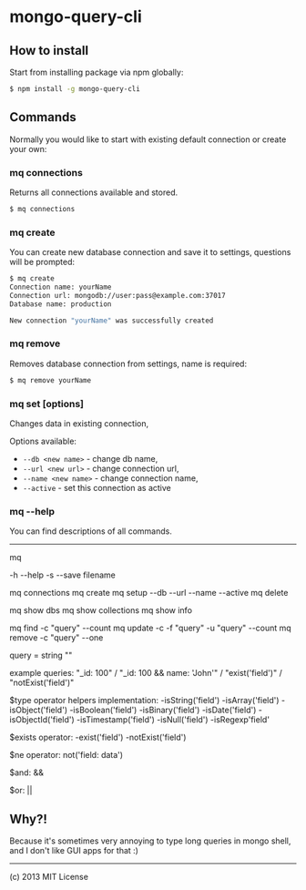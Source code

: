 # mongo-query-cli

## How to install

Start from installing package via npm globally:

```bash
$ npm install -g mongo-query-cli
```

## Commands

Normally you would like to start with existing default connection or create your own:


### mq connections

Returns all connections available and stored.

```bash
$ mq connections
```

### mq create

You can create new database connection and save it to settings, questions will be prompted:

```bash
$ mq create
Connection name: yourName
Connection url: mongodb://user:pass@example.com:37017
Database name: production

New connection "yourName" was successfully created
```

### mq remove <connection name>

Removes database connection from settings, name is required:

```bash
$ mq remove yourName
```

### mq set [options] <connection name>

Changes data in existing connection,

Options available:

- ``--db <new name>`` - change db name,
- ``--url <new url>`` - change connection url,
- ``--name <new name>`` - change connection name,
- ``--active`` - set this connection as active

### mq --help

You can find descriptions of all commands.

---

mq

-h --help
-s --save filename

mq connections
mq create
mq setup --db <dbname> --url <dburi> --name <connectionname> --active
mq delete <connectionname>

mq show dbs
mq show collections
mq show info

mq find -c <cname> "query" --count
mq update -c <cname> -f "query" -u "query" --count
mq remove -c <cname> "query" --one

query = string ""

example queries:
"_id: 100" / "_id: 100 && name: 'John'" / "exist('field')" / "notExist('field')"

$type operator helpers implementation:
-isString('field')
-isArray('field')
-isObject('field')
-isBoolean('field')
-isBinary('field')
-isDate('field')
-isObjectId('field')
-isTimestamp('field')
-isNull('field')
-isRegexp'field'

$exists operator:
-exist('field')
-notExist('field')

$ne operator:
not('field: data')

$and:
&&

$or:
||

## Why?!

Because it's sometimes very annoying to type long queries in mongo shell, and I don't like GUI apps for that :)

---

(c) 2013 MIT License
